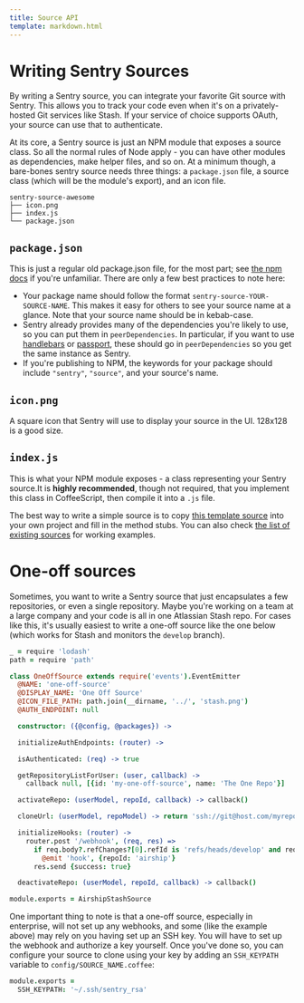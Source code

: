 ```yaml
---
title: Source API
template: markdown.html
---
```


# Writing Sentry Sources

By writing a Sentry source, you can integrate your favorite Git source with Sentry. This allows you to track your code even
when it's on a privately-hosted Git services like Stash. If your service of choice supports OAuth, your source
can use that to authenticate.

At its core, a Sentry source is just an NPM module that exposes a source class. So all the normal rules of Node apply -
you can have other modules as dependencies, make helper files, and so on. At a minimum though, a bare-bones sentry source needs
three things: a `package.json` file, a source class (which will be the module's export), and an icon file.

```
sentry-source-awesome
├── icon.png
├── index.js
└── package.json
```

## `package.json`

This is just a regular old package.json file, for the most part; see [the npm docs](https://docs.npmjs.com/files/package.json)
if you're unfamiliar. There are only a few best practices to note here:

* Your package name should follow the format `sentry-source-YOUR-SOURCE-NAME`. This makes it easy for others to see your source
name at a glance. Note that your source name should be in kebab-case.
* Sentry already provides many of the dependencies you're likely to use, so you can put them in `peerDependencies`. In particular,
if you want to use [handlebars](https://github.com/wycats/handlebars.js) or [passport](https://github.com/jaredhanson/passport),
these should go in `peerDependencies` so you get the same instance as Sentry.
* If you're publishing to NPM, the keywords for your package should include `"sentry"`, `"source"`, and your source's name.

## `icon.png`

A square icon that Sentry will use to display your source in the UI. 128x128 is a good size.

## `index.js`

This is what your NPM module exposes - a class representing your Sentry source.It is **highly recommended**, though not required, that you implement this class in CoffeeScript, then compile it into a `.js` file.

The best way to write a simple source is to copy [this template source](https://github.com/isibner/sentry/blob/master/docs/SourceTemplate.coffee) into your own project and fill in the method stubs. You can also check [the list of existing sources](https://github.com/isibner/sentry/#sources) for working examples.

# One-off sources

Sometimes, you want to write a Sentry source that just encapsulates a few repositories, or even a single repository. Maybe you're working on a team at a large company <!-- cough PALANTIR cough -->and your code is all in one Atlassian Stash repo. For cases like this, it's usually easiest to write a one-off source like the one below (which works for Stash and monitors the `develop` branch).

```coffeescript
_ = require 'lodash'
path = require 'path'

class OneOffSource extends require('events').EventEmitter
  @NAME: 'one-off-source'
  @DISPLAY_NAME: 'One Off Source'
  @ICON_FILE_PATH: path.join(__dirname, '../', 'stash.png')
  @AUTH_ENDPOINT: null

  constructor: ({@config, @packages}) ->

  initializeAuthEndpoints: (router) ->

  isAuthenticated: (req) -> true

  getRepositoryListForUser: (user, callback) ->
    callback null, [{id: 'my-one-off-source', name: 'The One Repo'}]

  activateRepo: (userModel, repoId, callback) -> callback()

  cloneUrl: (userModel, repoModel) -> return 'ssh://git@host.com/myrepo/hindenburg.git'

  initializeHooks: (router) ->
    router.post '/webhook', (req, res) =>
      if req.body?.refChanges?[0].refId is 'refs/heads/develop' and req.body?.refChanges?[0].type is 'UPDATE'
        @emit 'hook', {repoId: 'airship'}
      res.send {success: true}

  deactivateRepo: (userModel, repoId, callback) -> callback()

module.exports = AirshipStashSource
```

One important thing to note is that a one-off source, especially in enterprise, will not set up any webhooks, and some (like the example above) may rely on you having set up an SSH key. You will have to set up the webhook and authorize a key yourself. Once you've done so, you can configure your source to clone using your key by adding an `SSH_KEYPATH` variable to `config/SOURCE_NAME.coffee`:

```coffeescript
module.exports =
  SSH_KEYPATH: '~/.ssh/sentry_rsa'
```

